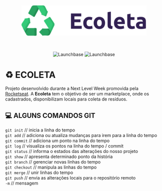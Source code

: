 <h1 align="center">
<br>
    <img alt="Ecoleta" src="./public/assets/logo.svg" width="400px" align="center"/>
<br>
</h1>

<br>

<p align="center">
    <img alt="Launchbase" src="https://ik.imagekit.io/rellyson/ecoleta_m2jZAoF5Au.gif" height="160px" align="center"/>
    <img alt="Launchbase" src="https://ik.imagekit.io/rellyson/ecoleta-media-query_S7k-iqu57.gif" height="160px" align="center"/>
</p>

# :recycle: <b>ECOLETA</b>

<p>
    Projeto desenvolvido durante a Next Level Week promovida pela <a href="https://www.rocketseat.com.br">Rocketseat</a>. A <b>Ecoleta</b> tem o objetivo de ser um marketplace, onde os cadastrados, disponibilizam locais para coleta de resíduos.
</p>

## :computer: ALGUNS COMANDOS GIT

`git init` // inicia a linha do tempo <br>
`git add` // adiciona ou atualiza mudanças para irem para a linha do tempo <br>
`git commit` // adiciona um ponto na linha do tempo <br>
`git log` // visualiza os pontos na linha do tempo / commit <br>
`git status` // informa o estados das alterações do nosso projeto <br>
`git show` // apresenta determinado ponto da história <br>
`git branch` //  gerenciar novas linhas do tempo <br>
`git checkout` // manipula as linhas do tempo<br>
`git merge` // unir linhas do tempo <br>
`git push` // envia as alterações locais para o repositório remoto <br>
`-m` //  mensagem <br>
